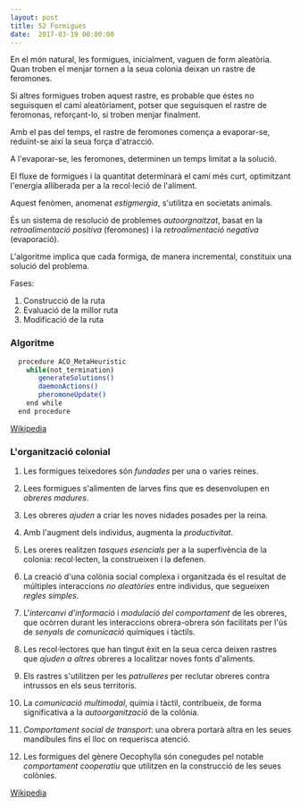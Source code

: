 ```yaml
---
layout: post
title: 52 Formigues
date:  2017-03-19 00:00:00
---
```



En el món natural, les formigues, inicialment, vaguen de form aleatòria. Quan troben el menjar tornen a la seua colonia deixan un rastre de feromones.

Si altres formigues troben aquest rastre, es probable que éstes no seguisquen el camí aleatòriament, potser que seguisquen el rastre de feromonas, reforçant-lo, si troben menjar finalment.

Amb el pas del temps, el rastre de feromones comença a evaporar-se, reduïnt-se així la seua força d'atracció.

A l'evaporar-se, les feromones, determinen un temps limitat a la solució.

El fluxe de formigues i la quantitat determinarà el camí més curt, optimitzant l'energia alliberada per a la recol·leció de l'aliment.

Aquest fenòmen, anomenat *estigmergia*, s'utilitza en societats animals.

És un sistema de resolució de problemes *autoorgnaitzat*, basat en la *retroalimentació positiva* (feromones) i la *retroalimentació negativa* (evaporació).

L'algoritme implica que cada formiga, de manera incremental, constituix una solució del problema.

Fases:

1. Construcció de la ruta
2. Evaluació de la millor ruta
3. Modificació de la ruta

### Algoritme

```bash
  procedure ACO_MetaHeuristic
    while(not_termination)
       generateSolutions()
       daemonActions()
       pheromoneUpdate()
    end while
  end procedure
```

[Wikipedia](https://es.wikipedia.org/wiki/Algoritmo_de_la_colonia_de_hormigas)


### L'organització colonial

1. Les formigues teixedores són *fundades* per una o varies reines.

2. Lees formigues s'alimenten de larves fins que es desenvolupen en *obreres madures*.

3. Les obreres *ajuden* a criar les noves nidades posades per la reina.

4. Amb l'augment dels individus, augmenta la *productivitat*.

5. Les oreres realitzen *tasques esencials* per a la superfivència de la colonia: recol·lecten, la construeixen i la defenen.

6. La creació d'una colònia social complexa i organitzada és el resultat de múltiples interaccions *no aleatòries* entre individus, que segueixen *regles simples*.

7. L'*intercanvi d'informació* i *modulació del comportament* de les obreres, que ocòrren durant les interaccions obrera-obrera són facilitats per l'ús de *senyals de comunicació* químiques i tàctils.

8. Les recol·lectores que han tingut èxit en la seua cerca deixen rastres que *ajuden a altres* obreres a localitzar noves fonts d'aliments.

9. Els rastres s'utilitzen per les *patrulleres* per reclutar obreres contra intrussos en els seus territoris.

10. La *comunicació multimodal*, químia i tàctil, contribueix, de forma significativa a la *autoorganització* de la colònia.

11. *Comportament social de transport*: una obrera portarà altra en les seues mandíbules fins el lloc on requerisca atenció.

12. Les formigues del gènere Oecophylla són conegudes pel notable *comportament cooperatiu* que utilitzen en la construcció de les seues colònies.

[Wikipedia](https://es.wikipedia.org/wiki/Oecophylla#Desarrollo_de_la_colonia_y_organizaci.C3.B3n_social)
